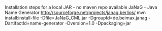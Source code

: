 Installation steps for a local JAR - no maven repo available 
JaNaG - Java Name Generator
http://sourceforge.net/projects/janag.berlios/
mvn install:install-file -Dfile=JaNaG_CML.jar -DgroupId=de.beimax.janag -DartifactId=name-generator -Dversion=1.0 -Dpackaging=jar
